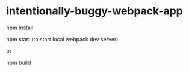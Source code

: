# intentionally-buggy-webpack-app

npm install

npm start (to start local webpack dev server)

or 

npm build